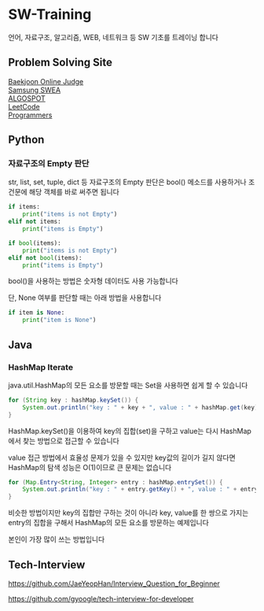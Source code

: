 # SW-Training  

언어, 자료구조, 알고리즘, WEB, 네트워크 등 SW 기초를 트레이닝 합니다  

## Problem Solving Site  
<a href='https://boj.kr'>Baekjoon Online Judge</a><br>
<a href='https://www.swexpertacademy.com'>Samsung SWEA</a><br>
<a href='https://algospot.com'>ALGOSPOT</a><br>
<a href='https://leetcode.com/'>LeetCode</a><br>
<a href='https://programmers.co.kr/'>Programmers</a><br>

## Python  

### 자료구조의 Empty 판단  

str, list, set, tuple, dict 등 자료구조의 Empty 판단은 bool() 메소드를 사용하거나 조건문에 해당 객체를 바로 써주면 됩니다  

``` python
if items:
    print("items is not Empty")
elif not items:
    print("items is Empty")
```  

``` python
if bool(items):
    print("items is not Empty")
elif not bool(items):
    print("items is Empty")
```  

bool()을 사용하는 방법은 숫자형 데이터도 사용 가능합니다  
  
단, None 여부를 판단할 때는 아래 방법을 사용합니다  

``` python
if item is None:
    print("item is None")
```  

## Java  

### HashMap Iterate  

java.util.HashMap의 모든 요소를 방문할 때는 Set을 사용하면 쉽게 할 수 있습니다  

``` java
for (String key : hashMap.keySet()) {
    System.out.println("key : " + key + ", value : " + hashMap.get(key));
}
```  

HashMap.keySet()을 이용하여 key의 집합(set)을 구하고 value는 다시 HashMap에서 찾는 방법으로 접근할 수 있습니다  

value 접근 방법에서 효율성 문제가 있을 수 있지만 key값의 길이가 길지 않다면 HashMap의 탐색 성능은 O(1)이므로 큰 문제는 없습니다  

``` java
for (Map.Entry<String, Integer> entry : hashMap.entrySet()) {
    System.out.println("key : " + entry.getKey() + ", value : " + entry.getValue());
}
```  

비슷한 방법이지만 key의 집합만 구하는 것이 아니라 key, value를 한 쌍으로 가지는 entry의 집합을 구해서 HashMap의 모든 요소를 방문하는 예제입니다  

본인이 가장 많이 쓰는 방법입니다  



## Tech-Interview  

https://github.com/JaeYeopHan/Interview_Question_for_Beginner

https://github.com/gyoogle/tech-interview-for-developer

